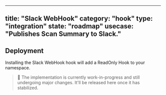 <!--
SPDX-FileCopyrightText: 2020 iteratec GmbH

SPDX-License-Identifier: Apache-2.0
-->

---
title: "Slack WebHook"
category: "hook"
type: "integration"
state: "roadmap"
usecase: "Publishes Scan Summary to Slack."
---

<!-- end -->

## Deployment

Installing the Slack WebHook hook will add a ReadOnly Hook to your namespace. 

> 🔧 The implementation is currently work-in-progress and still undergoing major changes. It'll be released here once it has stabilized.
